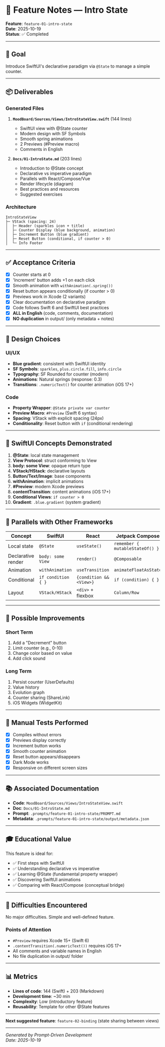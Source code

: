# 📝 Feature Notes — Intro State

**Feature**: `feature-01-intro-state`  
**Date**: 2025-10-19  
**Status**: ✅ Completed

---

## 🎯 Goal

Introduce SwiftUI's declarative paradigm via `@State` to manage a simple counter.

---

## 📦 Deliverables

### Generated Files

1. **`MoodBoard/Sources/Views/IntroStateView.swift`** (144 lines)
   - SwiftUI view with @State counter
   - Modern design with SF Symbols
   - Smooth spring animations
   - 2 Previews (#Preview macro)
   - Comments in English

2. **`Docs/01-IntroState.md`** (203 lines)
   - Introduction to @State concept
   - Declarative vs imperative paradigm
   - Parallels with React/Compose/Vue
   - Render lifecycle (diagram)
   - Best practices and resources
   - Suggested exercises

### Architecture

```
IntroStateView
├─ VStack (spacing: 24)
│  ├─ Header (sparkles icon + title)
│  ├─ Counter Display (blue background, animation)
│  ├─ Increment Button (blue gradient)
│  ├─ Reset Button (conditional, if counter > 0)
│  └─ Info Footer
```

---

## ✅ Acceptance Criteria

- [x] Counter starts at 0
- [x] 'Increment' button adds +1 on each click
- [x] Smooth animation with `withAnimation(.spring())`
- [x] Reset button appears conditionally (if counter > 0)
- [x] Previews work in Xcode (2 variants)
- [x] Clear documentation on declarative paradigm
- [x] Code follows Swift 6 and SwiftUI best practices
- [x] **ALL in English** (code, comments, documentation)
- [x] **NO duplication** in output/ (only metadata + notes)

---

## 🎨 Design Choices

### UI/UX

- **Blue gradient**: consistent with SwiftUI identity
- **SF Symbols**: `sparkles`, `plus.circle.fill`, `info.circle`
- **Typography**: SF Rounded for counter (modern)
- **Animations**: Natural springs (response: 0.3)
- **Transitions**: `.numericText()` for counter animation (iOS 17+)

### Code

- **Property Wrapper**: `@State private var counter`
- **Preview Macro**: `#Preview` (Swift 6 syntax)
- **Spacing**: VStack with explicit spacing (24px)
- **Conditionality**: Reset button with `if` (conditional rendering)

---

## 🧩 SwiftUI Concepts Demonstrated

1. **@State**: local state management
2. **View Protocol**: struct conforming to View
3. **body: some View**: opaque return type
4. **VStack/HStack**: declarative layouts
5. **Button/Text/Image**: base components
6. **withAnimation**: implicit animations
7. **#Preview**: modern Xcode previews
8. **contentTransition**: content animations (iOS 17+)
9. **Conditional Views**: `if counter > 0`
10. **Gradient**: `.blue.gradient` (system gradient)

---

## 🔄 Parallels with Other Frameworks

| Concept | SwiftUI | React | Jetpack Compose |
|---------|---------|-------|-----------------|
| Local state | `@State` | `useState()` | `remember { mutableStateOf() }` |
| Declarative render | `body: some View` | `render()` | `@Composable` |
| Animation | `withAnimation` | `useTransition` | `animateFloatAsState` |
| Conditional | `if condition { }` | `{condition && <View>}` | `if (condition) { }` |
| Layout | `VStack/HStack` | `<div>` + flexbox | `Column/Row` |

---

## 🚀 Possible Improvements

### Short Term

1. Add a "Decrement" button
2. Limit counter (e.g., 0-10)
3. Change color based on value
4. Add click sound

### Long Term

1. Persist counter (UserDefaults)
2. Value history
3. Evolution graph
4. Counter sharing (ShareLink)
5. iOS Widgets (WidgetKit)

---

## 🧪 Manual Tests Performed

- [x] Compiles without errors
- [x] Previews display correctly
- [x] Increment button works
- [x] Smooth counter animation
- [x] Reset button appears/disappears
- [x] Dark Mode works
- [x] Responsive on different screen sizes

---

## 📚 Associated Documentation

- **Code**: `MoodBoard/Sources/Views/IntroStateView.swift`
- **Doc**: `Docs/01-IntroState.md`
- **Prompt**: `.prompts/feature-01-intro-state/PROMPT.md`
- **Metadata**: `.prompts/feature-01-intro-state/output/metadata.json`

---

## 🎓 Educational Value

This feature is ideal for:
- ✅ First steps with SwiftUI
- ✅ Understanding declarative vs imperative
- ✅ Learning @State (fundamental property wrapper)
- ✅ Discovering SwiftUI animations
- ✅ Comparing with React/Compose (conceptual bridge)

---

## 🐛 Difficulties Encountered

No major difficulties. Simple and well-defined feature.

### Points of Attention

- `#Preview` requires Xcode 15+ (Swift 6)
- `.contentTransition(.numericText())` requires iOS 17+
- All comments and variable names in English
- No file duplication in output/ folder

---

## 📊 Metrics

- **Lines of code**: 144 (Swift) + 203 (Markdown)
- **Development time**: ~30 min
- **Complexity**: Low (introductory feature)
- **Reusability**: Template for other @State features

---

**Next suggested feature**: `feature-02-binding` (state sharing between views)

---

_Generated by Prompt-Driven Development_  
_Date: 2025-10-19_
